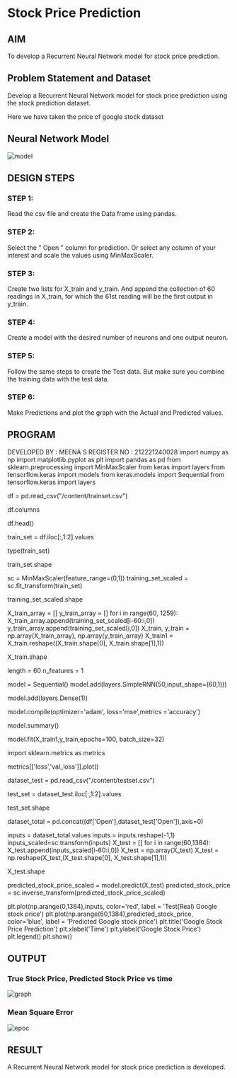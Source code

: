 # Stock Price Prediction

## AIM

To develop a Recurrent Neural Network model for stock price prediction.

## Problem Statement and Dataset
Develop a Recurrent Neural Network model for stock price prediction using the stock prediction dataset.

Here we have taken the price of google stock dataset
## Neural Network Model
![model](https://user-images.githubusercontent.com/94677128/236667854-347742dc-fd5b-45a7-8316-90c6d3822d8b.png)



## DESIGN STEPS

### STEP 1:
Read the csv file and create the Data frame using pandas.

### STEP 2:
Select the " Open " column for prediction. Or select any column of your interest and scale the values using MinMaxScaler.

### STEP 3:
Create two lists for X_train and y_train. And append the collection of 60 readings in X_train, for which the 61st reading will be the first output in y_train.

### STEP 4:
Create a model with the desired number of neurons and one output neuron.

### STEP 5:
Follow the same steps to create the Test data. But make sure you combine the training data with the test data.

### STEP 6:
Make Predictions and plot the graph with the Actual and Predicted values.

## PROGRAM
DEVELOPED BY : MEENA S
REGISTER NO  : 212221240028
import numpy as np
import matplotlib.pyplot as plt
import pandas as pd
from sklearn.preprocessing import MinMaxScaler
from keras import layers
from tensorflow.keras import models
from keras.models import Sequential
from tensorflow.keras import layers

df = pd.read_csv("/content/trainset.csv")

df.columns

df.head()

train_set = df.iloc[:,1:2].values

type(train_set)

train_set.shape

sc = MinMaxScaler(feature_range=(0,1))
training_set_scaled = sc.fit_transform(train_set)

training_set_scaled.shape

X_train_array = []
y_train_array = []
for i in range(60, 1259):
  X_train_array.append(training_set_scaled[i-60:i,0])
  y_train_array.append(training_set_scaled[i,0])
X_train, y_train = np.array(X_train_array), np.array(y_train_array)
X_train1 = X_train.reshape((X_train.shape[0], X_train.shape[1],1))

X_train.shape

length = 60
n_features = 1

model = Sequential()
model.add(layers.SimpleRNN(50,input_shape=(60,1)))

model.add(layers.Dense(1))

model.compile(optimizer='adam', loss='mse',metrics ='accuracy')

model.summary()

model.fit(X_train1,y_train,epochs=100, batch_size=32)

import sklearn.metrics as metrics

metrics[['loss','val_loss']].plot()

dataset_test = pd.read_csv("/content/testset.csv")

test_set = dataset_test.iloc[:,1:2].values

test_set.shape

dataset_total = pd.concat((df['Open'],dataset_test['Open']),axis=0)

inputs = dataset_total.values
inputs = inputs.reshape(-1,1)
inputs_scaled=sc.transform(inputs)
X_test = []
for i in range(60,1384):
  X_test.append(inputs_scaled[i-60:i,0])
X_test = np.array(X_test)
X_test = np.reshape(X_test,(X_test.shape[0], X_test.shape[1],1))

X_test.shape

predicted_stock_price_scaled = model.predict(X_test)
predicted_stock_price = sc.inverse_transform(predicted_stock_price_scaled)

plt.plot(np.arange(0,1384),inputs, color='red', label = 'Test(Real) Google stock price')
plt.plot(np.arange(60,1384),predicted_stock_price, color='blue', label = 'Predicted Google stock price')
plt.title('Google Stock Price Prediction')
plt.xlabel('Time')
plt.ylabel('Google Stock Price')
plt.legend()
plt.show()
## OUTPUT

### True Stock Price, Predicted Stock Price vs time

![graph](https://user-images.githubusercontent.com/94677128/236667900-ddafc2af-93e9-4de3-a141-6d3b1d0e7cd7.png)

### Mean Square Error
![epoc](https://user-images.githubusercontent.com/94677128/236667916-3c4e28b7-4c66-45df-8c9b-90fa8df07362.png)


## RESULT

A Recurrent Neural Network model for stock price prediction is developed.
